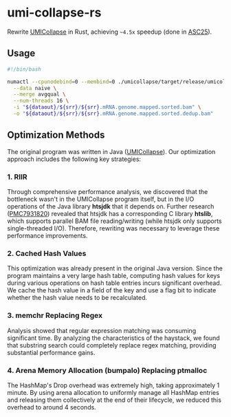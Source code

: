 # umi-collapse-rs
Rewrite [UMICollapse](https://github.com/Daniel-Liu-c0deb0t/UMICollapse) in Rust, achieving `~4.5x` speedup (done in [ASC25](https://www.asc-events.net/StudentChallenge/History/2025/index.html)).

## Usage
```sh
#!/bin/bash

numactl --cpunodebind=0 --membind=0 ./umicollapse/target/release/umicollapse --mode bam \
  --data naive \
  --merge avgqual \
  --num-threads 16 \
  -i "${dataout}/${srr}/${srr}.mRNA.genome.mapped.sorted.bam" \
  -o "${dataout}/${srr}/${srr}.mRNA.genome.mapped.sorted.dedup.bam"

```


## Optimization Methods

The original program was written in Java ([UMICollapse](https://github.com/Daniel-Liu-c0deb0t/UMICollapse)). Our optimization approach includes the following key strategies:

### 1. RIIR
Through comprehensive performance analysis, we discovered that the bottleneck wasn't in the UMICollapse program itself, but in the I/O operations of the Java library **htsjdk** that it depends on. Further research ([PMC7931820](https://pmc.ncbi.nlm.nih.gov/articles/PMC7931820/)) revealed that htsjdk has a corresponding C library **htslib**, which supports parallel BAM file reading/writing (while htsjdk only supports single-threaded I/O). Therefore, rewriting was necessary to leverage these performance improvements.

### 2. Cached Hash Values
This optimization was already present in the original Java version. Since the program maintains a very large hash table, computing hash values for keys during various operations on hash table entries incurs significant overhead. We cache the hash value in a field of the key and use a flag bit to indicate whether the hash value needs to be recalculated.

### 3. memchr Replacing Regex
Analysis showed that regular expression matching was consuming significant time. By analyzing the characteristics of the haystack, we found that substring search could completely replace regex matching, providing substantial performance gains.

### 4. Arena Memory Allocation (bumpalo) Replacing ptmalloc
The HashMap's Drop overhead was extremely high, taking approximately 1 minute. By using arena allocation to uniformly manage all HashMap entries and releasing them collectively at the end of their lifecycle, we reduced this overhead to around 4 seconds.
